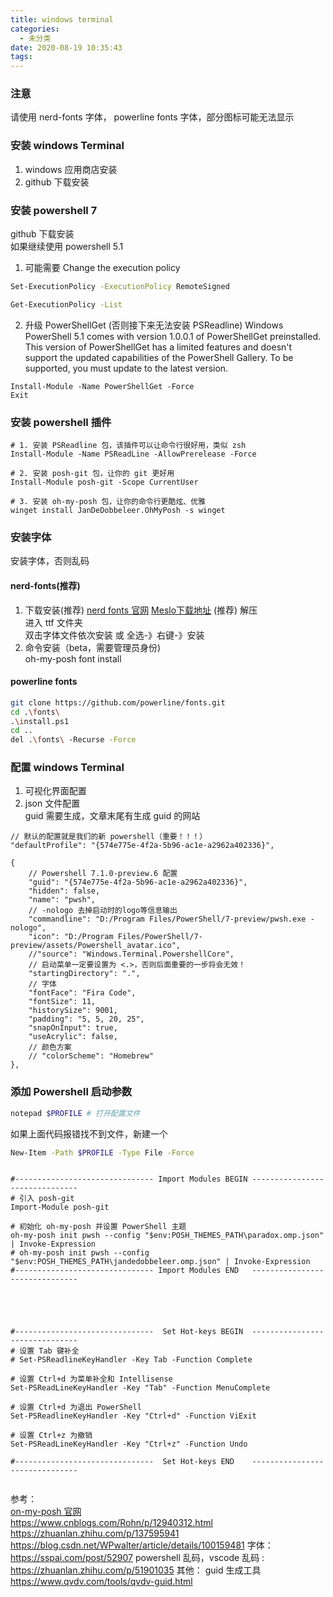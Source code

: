 ```yaml
---
title: windows terminal
categories:
  - 未分类
date: 2020-08-19 10:35:43
tags:
---
```

### 注意

请使用 nerd-fonts 字体， powerline fonts 字体，部分图标可能无法显示   
 
### 安装 windows Terminal
1. windows 应用商店安装
2. github 下载安装

### 安装 powershell 7
github 下载安装  
如果继续使用 powershell 5.1  
1. 可能需要 Change the execution policy
```bash
Set-ExecutionPolicy -ExecutionPolicy RemoteSigned
```
```bash
Get-ExecutionPolicy -List
```
2. 升级 PowerShellGet (否则接下来无法安装 PSReadline)
Windows PowerShell 5.1 comes with version 1.0.0.1 of PowerShellGet preinstalled.  
This version of PowerShellGet has a limited features and doesn't support the updated capabilities of the PowerShell Gallery. To be supported, you must update to the latest version.
```
Install-Module -Name PowerShellGet -Force
Exit
```

### 安装 powershell 插件
```
# 1. 安装 PSReadline 包，该插件可以让命令行很好用，类似 zsh
Install-Module -Name PSReadLine -AllowPrerelease -Force

# 2. 安装 posh-git 包，让你的 git 更好用
Install-Module posh-git -Scope CurrentUser

# 3. 安装 oh-my-posh 包，让你的命令行更酷炫、优雅
winget install JanDeDobbeleer.OhMyPosh -s winget
```
### 安装字体
安装字体，否则乱码   

#### nerd-fonts(推荐)
1. 下载安装(推荐)
[nerd fonts 官网](https://www.nerdfonts.com/)
[Meslo下载地址](https://github.com/ryanoasis/nerd-fonts/releases/download/v2.1.0/Meslo.zip) (推荐) 
解压  
进入 ttf 文件夹  
双击字体文件依次安装 或 全选-》右键-》安装
2. 命令安装（beta，需要管理员身份)  
oh-my-posh font install

#### powerline fonts
```bash
git clone https://github.com/powerline/fonts.git
cd .\fonts\
.\install.ps1
cd ..
del .\fonts\ -Recurse -Force
```

### 配置 windows Terminal
1. 可视化界面配置
2. json 文件配置  
guid 需要生成，文章末尾有生成 guid 的网站
```
// 默认的配置就是我们的新 powershell（重要！！！）
"defaultProfile": "{574e775e-4f2a-5b96-ac1e-a2962a402336}",

{
    // Powershell 7.1.0-preview.6 配置
    "guid": "{574e775e-4f2a-5b96-ac1e-a2962a402336}",
    "hidden": false,
    "name": "pwsh",
    // -nologo 去掉启动时的logo等信息输出
    "commandline": "D:/Program Files/PowerShell/7-preview/pwsh.exe -nologo",
    "icon": "D:/Program Files/PowerShell/7-preview/assets/Powershell_avatar.ico",
    //"source": "Windows.Terminal.PowershellCore",
    // 启动菜单一定要设置为 <.>，否则后面重要的一步将会无效！
    "startingDirectory": ".",
    // 字体
    "fontFace": "Fira Code",
    "fontSize": 11,
    "historySize": 9001,
    "padding": "5, 5, 20, 25",
    "snapOnInput": true,
    "useAcrylic": false,
    // 颜色方案
    // "colorScheme": "Homebrew"
},
```

### 添加 Powershell 启动参数
```bash
notepad $PROFILE # 打开配置文件
```
如果上面代码报错找不到文件，新建一个
```bash
New-Item -Path $PROFILE -Type File -Force
```
```

#------------------------------- Import Modules BEGIN -------------------------------
# 引入 posh-git
Import-Module posh-git

# 初始化 oh-my-posh 并设置 PowerShell 主题
oh-my-posh init pwsh --config "$env:POSH_THEMES_PATH\paradox.omp.json" | Invoke-Expression
# oh-my-posh init pwsh --config "$env:POSH_THEMES_PATH\jandedobbeleer.omp.json" | Invoke-Expression
#------------------------------- Import Modules END   -------------------------------





#-------------------------------  Set Hot-keys BEGIN  -------------------------------
# 设置 Tab 键补全
# Set-PSReadlineKeyHandler -Key Tab -Function Complete

# 设置 Ctrl+d 为菜单补全和 Intellisense
Set-PSReadLineKeyHandler -Key "Tab" -Function MenuComplete

# 设置 Ctrl+d 为退出 PowerShell
Set-PSReadlineKeyHandler -Key "Ctrl+d" -Function ViExit

# 设置 Ctrl+z 为撤销
Set-PSReadLineKeyHandler -Key "Ctrl+z" -Function Undo

#-------------------------------  Set Hot-keys END    -------------------------------


```

参考：  
[on-my-posh 官网](https://ohmyposh.dev/)  
https://www.cnblogs.com/Rohn/p/12940312.html
https://zhuanlan.zhihu.com/p/137595941
https://blog.csdn.net/WPwalter/article/details/100159481
字体：
https://sspai.com/post/52907
powershell 乱码，vscode 乱码 :
https://zhuanlan.zhihu.com/p/51901035
其他：
guid 生成工具
https://www.qvdv.com/tools/qvdv-guid.html